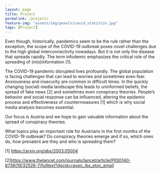 ```yaml
---
layout: page
title: Project
permalink: /project/
feature-img: "assets/img/pexels/covid_statistik.jpg"
tags: [Project]
---
```


Even though, historically, pandemics seem to be the rule rather than the exception, the scope of the COVID-19 outbreak poses novel challenges due to the high global interconnectivity nowadays. But it is not only the disease that spreads rapidly. The term infodemic emphasizes the critical role of the spreading of (mis)information [1]. 


The COVID-19 pandemic disrupted lives profoundly. The global population is facing challenges that can lead to worries and sometimes even fear. Anxiousness and insecurity are common in difficult times. In the quickly changing (social) media landscape this leads to uninformed beliefs, the spread of fake news [2] and sometimes even conspiracy theories. People’s behavior and social response can be influenced, altering the epidemic process and effectiveness of countermeasures [1] which is why social media analysis becomes essential. 


Our focus is Austria and we hope to gain valuable information about the spread of conspiracy theories. 


What topics play an important role for Austrians in the first months of the COVID-19 outbreak? Do conspiracy theories emerge and if so, which ones do, how prevalent are they and who is spreading them?


[1] <https://arxiv.org/abs/2003.05004>

[2]<https://www.thelancet.com/journals/lancet/article/PIIS0140-6736(19)32526-7/fulltext?dgcid=raven_jbs_etoc_email>
 
